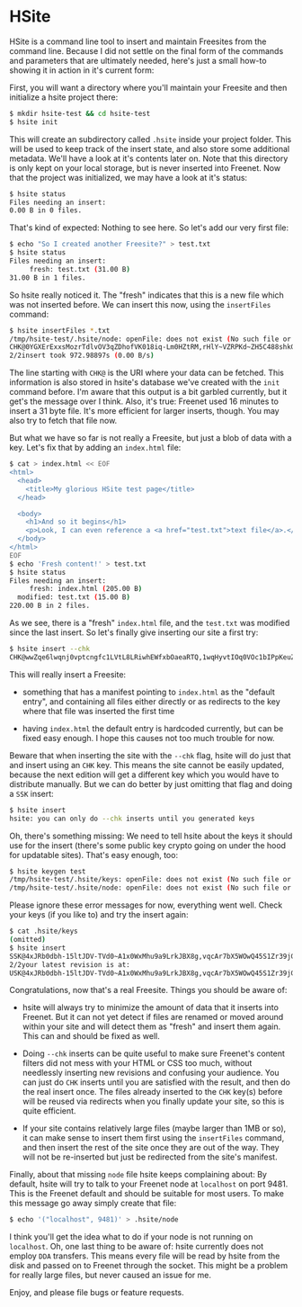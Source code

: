 
HSite
=====

HSite is a command line tool to insert and maintain Freesites from the
command line. Because I did not settle on the final form of the
commands and parameters that are ultimately needed, here's just a
small how-to showing it in action in it's current form:

First, you will want a directory where you'll maintain your Freesite
and then initialize a hsite project there:

~~~bash
$ mkdir hsite-test && cd hsite-test
$ hsite init
~~~

This will create an subdirectory called `.hsite` inside your project
folder. This will be used to keep track of the insert state, and also
store some additional metadata. We'll have a look at it's contents
later on. Note that this directory is only kept on your local storage,
but is never inserted into Freenet. Now that the project was
initialized, we may have a look at it's status:

~~~bash
$ hsite status
Files needing an insert:
0.00 B in 0 files.
~~~

That's kind of expected: Nothing to see here. So let's add our very
first file:

~~~bash
$ echo "So I created another Freesite?" > test.txt
$ hsite status
Files needing an insert:
     fresh: test.txt (31.00 B)
31.00 B in 1 files.
~~~

So hsite really noticed it. The "fresh" indicates that this is a new
file which was not inserted before. We can insert this now, using the
`insertFiles` command:

~~~bash
$ hsite insertFiles *.txt
/tmp/hsite-test/.hsite/node: openFile: does not exist (No such file or directory)
CHK@0YGXErExxsMozrTdlvOV3qZDhofVK018iq-Lm0HZtRM,rHlY~VZRPKd~ZH5C488shkGCmXcUpL39Pi78ni0DVrA,AAMC--8
2/2insert took 972.98897s (0.00 B/s)
~~~

The line starting with `CHK@` is the URI where your data can be
fetched. This information is also stored in hsite's database we've
created with the `init` command before. I'm aware that this output is
a bit garbled currently, but it get's the message over I think. Also,
it's true: Freenet used 16 minutes to insert a 31 byte file. It's more
efficient for larger inserts, though. You may also try to fetch that
file now.

But what we have so far is not really a Freesite, but just a blob of
data with a key. Let's fix that by adding an `index.html` file:

~~~bash
$ cat > index.html << EOF
<html>
  <head>
    <title>My glorious HSite test page</title>
  </head>

  <body>
    <h1>And so it begins</h1>
    <p>Look, I can even reference a <a href="test.txt">text file</a>.</p>
  </body>
</html>
EOF
$ echo 'Fresh content!' > test.txt
$ hsite status
Files needing an insert:
     fresh: index.html (205.00 B)
  modified: test.txt (15.00 B)
220.00 B in 2 files.
~~~

As we see, there is a "fresh" `index.html` file, and the `test.txt`
was modified since the last insert. So let's finally give inserting
our site a first try:

~~~bash
$ hsite insert --chk
CHK@wwZqe6lwqnj0vptcngfc1LVtL8LRiwhEWfxbOaeaRTQ,1wqHyvtIOq0VOc1bIPpKeuZyOacUaspWwDiB3jzQsQQ,AAMC--8
~~~

This will really insert a Freesite:

  * something that has a manifest pointing to `index.html` as the
    "default entry", and containing all files either directly or as
    redirects to the key where that file was inserted the first time

  * having `index.html` the default entry is hardcoded currently, but
    can be fixed easy enough. I hope this causes not too much trouble
    for now.

Beware that when inserting the site with the `--chk` flag, hsite will
do just that and insert using an `CHK` key. This means the site cannot
be easily updated, because the next edition will get a different key
which you would have to distribute manually. But we can do better by
just omitting that flag and doing a `SSK` insert:

~~~bash
$ hsite insert
hsite: you can only do --chk inserts until you generated keys
~~~

Oh, there's something missing: We need to tell hsite about the keys it
should use for the insert (there's some public key crypto going on
under the hood for updatable sites). That's easy enough, too:

~~~bash
$ hsite keygen test
/tmp/hsite-test/.hsite/keys: openFile: does not exist (No such file or directory)
/tmp/hsite-test/.hsite/node: openFile: does not exist (No such file or directory)
~~~

Please ignore these error messages for now, everything went
well. Check your keys (if you like to) and try the insert again:

~~~bash
$ cat .hsite/keys
(omitted)
$ hsite insert
SSK@4xJRb0dbh-15ltJDV-TVd0~A1x0WxMhu9a9LrkJBX8g,vqcAr7bX5WOwQ45S1Zr39jGppZQl0nfCNo73B6NOYjg,AQACAAE/test-0
2/2your latest revision is at:
USK@4xJRb0dbh-15ltJDV-TVd0~A1x0WxMhu9a9LrkJBX8g,vqcAr7bX5WOwQ45S1Zr39jGppZQl0nfCNo73B6NOYjg,AQACAAE/test/0
~~~

Congratulations, now that's a real Freesite. Things you should be aware of:

  * hsite will always try to minimize the amount of data that it
    inserts into Freenet. But it can not yet detect if files are
    renamed or moved around within your site and will detect them as
    "fresh" and insert them again. This can and should be fixed as
    well.

  * Doing `--chk` inserts can be quite useful to make sure Freenet's
    content filters did not mess with your HTML or CSS too much,
    without needlessly inserting new revisions and confusing your
    audience. You can just do `CHK` inserts until you are satisfied
    with the result, and then do the real insert once. The files
    already inserted to the `CHK` key(s) before will be reused via
    redirects when you finally update your site, so this is quite
    efficient.

  * If your site contains relatively large files (maybe larger than
    1MB or so), it can make sense to insert them first using the
    `insertFiles` command, and then insert the rest of the site once
    they are out of the way. They will not be re-inserted but just be
    redirected from the site's manifest.

Finally, about that missing `node` file hsite keeps complaining about:
By default, hsite will try to talk to your Freenet node at `localhost`
on port 9481. This is the Freenet default and should be suitable for
most users. To make this message go away simply create that file:

~~~bash
$ echo '("localhost", 9481)' > .hsite/node
~~~

I think you'll get the idea what to do if your node is not running on
`localhost`. Oh, one last thing to be aware of: hsite currently does
not employ `DDA` transfers. This means every file will be read by
hsite from the disk and passed on to Freenet through the socket. This
might be a problem for really large files, but never caused an issue
for me.

Enjoy, and please file bugs or feature requests.
